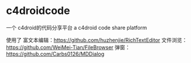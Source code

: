 # c4droidcode
一个 c4droid的代码分享平台
a c4droid code share platform

使用了 富文本编辑：https://github.com/huzhenjie/RichTextEditor
		文件浏览：https://github.com/WeiMei-Tian/FileBrowser
		弹窗：https://github.com/Carbs0126/MDDialog
